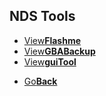 ## NDS Tools

<threebutton>
<ul>
  <li><a href="./Flashme/">View<strong>Flashme</strong></a></li>
  <li><a href="./GbaBackupTool/">View<strong>GBABackup</strong></a></li>
  <li><a href="./guiTool/">View<strong>guiTool</strong></a></li>
  </ul>
  
  </threebutton>


<onebutton>
<ul>
            <li><a href="../">Go<strong>Back</strong></a></li>
          </ul>
</onebutton>

